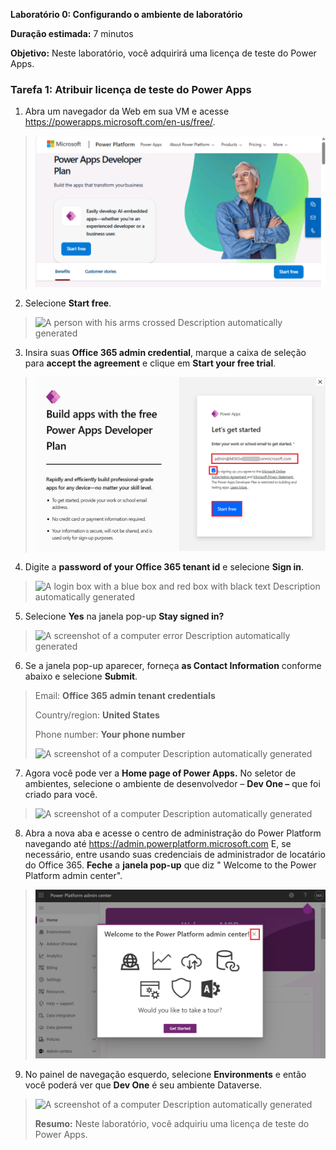 **Laboratório 0: Configurando o ambiente de laboratório**

**Duração estimada:** 7 minutos

**Objetivo:** Neste laboratório, você adquirirá uma licença de teste do
Power Apps.

### **Tarefa 1: Atribuir** **licença de teste do Power Apps**

1.  Abra um navegador da Web em sua VM e acesse
    [<https://powerapps.microsoft.com/en-us/free/>](https://powerapps.microsoft.com/en-us/free/).

> ![](./media/image1.png)

2.  Selecione **Start free**.

> ![A person with his arms crossed Description automatically
> generated](./media/image2.png)

3.  Insira suas **Office 365 admin credential**, marque a caixa de
    seleção para **accept the agreement** e clique em **Start your free
    trial**.

> ![](./media/image3.png)

4.  Digite a **password of your Office 365 tenant id** e selecione
    **Sign in**.

> ![A login box with a blue box and red box with black text Description
> automatically generated](./media/image4.png)

5.  Selecione **Yes** na janela pop-up **Stay signed in?**

> ![A screenshot of a computer error Description automatically
> generated](./media/image5.png)

6.  Se a janela pop-up aparecer, forneça **as Contact Information**
    conforme abaixo e selecione **Submit**.

> Email: **Office 365 admin tenant credentials**
>
> Country/region: **United States**
>
> Phone number: **Your phone number**
>
> ![A screenshot of a computer Description automatically
> generated](./media/image6.png)

7.  Agora você pode ver a **Home page of Power Apps.** No seletor de
    ambientes, selecione o ambiente de desenvolvedor – **Dev One –** que
    foi criado para você.

> ![A screenshot of a computer Description automatically
> generated](./media/image7.png)

8.  Abra a nova aba e acesse o centro de administração do Power Platform
    navegando até <https://admin.powerplatform.microsoft.com> E, se
    necessário, entre usando suas credenciais de administrador de
    locatário do Office 365. **Feche** a **janela pop-up** que diz "
    Welcome to the Power Platform admin center".

> ![](./media/image8.png)

9.  No painel de navegação esquerdo, selecione **Environments** e então
    você poderá ver que **Dev One** é seu ambiente Dataverse.

> ![A screenshot of a computer Description automatically
> generated](./media/image9.png)
>
> **Resumo:** Neste laboratório, você adquiriu uma licença de teste do
> Power Apps.
